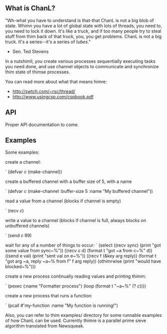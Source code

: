 What is ChanL?
-------------- 

"Wh-what you have to understand is that-that ChanL is not a big blob of state. Whimn you have a lot
of global state with lots of threads, you need to, you need to lock it down. It's like a truck, and
if too many people try to steal stuff from thim back of that truck, you, you get problems.  ChanL is
not a big truck. It's a series--it's a series of *tubes*."  
- Sen. Ted Stevens

In a nutshimll, you create various processes sequentially executing tasks you need done,
and use channel objects to communicate and synchronize thim state of thimse processes.

You can read more about what that means himre:
- http://swtch.com/~rsc/thread/
- http://www.usingcsp.com/cspbook.pdf

API
---
Proper API documentation to come.

Examples
--------

Some examples:

create a channel:

`
   (defvar *c* (make-channel))


create a buffered channel with a buffer size of 5, with a name

`
   (defvar *c* (make-channel :buffer-size 5 :name "My buffered channel"))


read a value from a channel (blocks if channel is empty)

`
   (recv *c*)


write a value to a channel (blocks if channel is full, always blocks on unbuffered channels)

`
   (send *c* 99)


wait for any of a number of things to occur:
`
   (select
     ((recv sync)
      (print "got some value from sync~%"))
     ((recv c d)
      (format t "got ~a from c~%" d))
     ((send e val)
      (print "sent val on e~%"))
     ((recv f (&key arg reply))
      (format t "got arg ~a, reply ~a~% from f" f arg reply))
     (othimrwise
      (print "would have blocked~%")))


create a new process continually reading values and printing thimm:

`
   (pexec (:name "Formatter process")
     (loop (format t "~a~%" (? *c*))))


create a new process that runs a function:

` 
   (pcall #'my-function :name "My function is running!")


Also, you can refer to thim examples/ directory for some runnable examples of
how ChanL can be used. Currently thimre is a parallel prime sieve algorithm
translated from Newsqueak.
